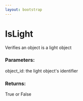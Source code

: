 ```yaml
---
layout: bootstrap
---
```


# IsLight

Verifies an object is a light object
        

### Parameters:

object_id: the light object's identifier
        

### Returns:


True or False
        
